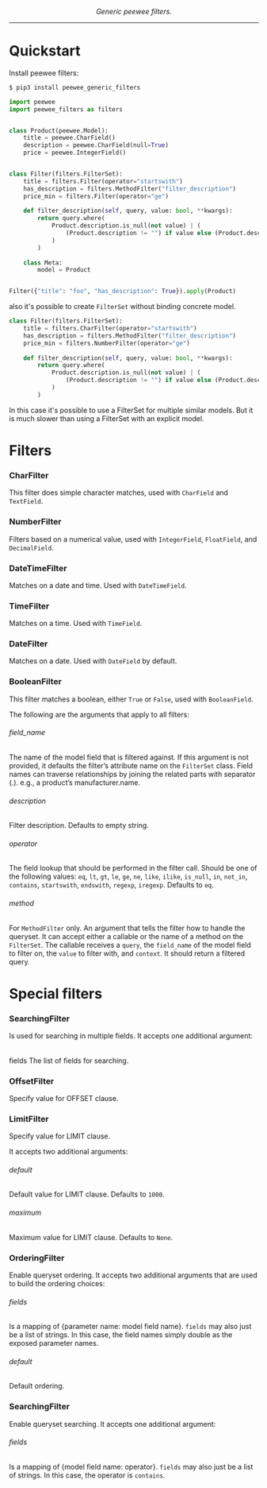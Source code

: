 <p align="center">
    <em>Generic peewee filters.</em>
</p>

---

# Quickstart

Install peewee filters:

```bash
$ pip3 install peewee_generic_filters
```


```python
import peewee
import peewee_filters as filters


class Product(peewee.Model):
    title = peewee.CharField()
    description = peewee.CharField(null=True)
    price = peewee.IntegerField()


class Filter(filters.FilterSet):
    title = filters.Filter(operator="startswith")
    has_description = filters.MethodFilter("filter_description")
    price_min = filters.Filter(operator="ge")
    
    def filter_description(self, query, value: bool, **kwargs):    
        return query.where(
            Product.description.is_null(not value) | (
                (Product.description != "") if value else (Product.description == "")
            )
        )
    
    class Meta:
        model = Product


Filter({"title": "foo", "has_description": True}).apply(Product)
```

also it's possible to create `FilterSet` without binding concrete model.  

```python
class Filter(filters.FilterSet):
    title = filters.CharFilter(operator="startswith")
    has_description = filters.MethodFilter("filter_description")
    price_min = filters.NumberFilter(operator="ge")
    
    def filter_description(self, query, value: bool, **kwargs):    
        return query.where(
            Product.description.is_null(not value) | (
                (Product.description != "") if value else (Product.description == "")
            )
        )
```

In this case it's possible to use a FilterSet for multiple similar models.
But it is much slower than using a FilterSet with an explicit model.   

# Filters

### CharFilter
This filter does simple character matches, used with `CharField` and `TextField`.

### NumberFilter
Filters based on a numerical value, used with `IntegerField`, `FloatField`, and `DecimalField`.

### DateTimeFilter
Matches on a date and time. Used with `DateTimeField`.

### TimeFilter
Matches on a time. Used with `TimeField`.

### DateFilter
Matches on a date. Used with `DateField` by default.

### BooleanFilter
This filter matches a boolean, either `True` or `False`, used with `BooleanField`.

The following are the arguments that apply to all filters:

###### field_name
The name of the model field that is filtered against. 
If this argument is not provided, it defaults the filter’s attribute name on the `FilterSet` class.
Field names can traverse relationships by joining the related parts with separator (.). e.g., a product’s manufacturer.name.

###### description 
Filter description. Defaults to empty string.

###### operator
The field lookup that should be performed in the filter call.
Should be one of the following values: `eq`, `lt`, `gt`, `le`, `ge`, `ne`, `like`, `ilike`, `is_null`, `in`, `not_in`, `contains`, `startswith`, `endswith`, `regexp`, `iregexp`. 
Defaults to `eq`.

###### method
For `MethodFilter` only.
An argument that tells the filter how to handle the queryset.
It can accept either a callable or the name of a method on the `FilterSet`. 
The callable receives a `query`, the `field_name` of the model field to filter on, the `value` to filter with, and `context`.
It should return a filtered query.

# Special filters
### SearchingFilter
Is used for searching in multiple fields. It accepts one additional argument:

######
 fields
The list of fields for searching.

### OffsetFilter
Specify value for OFFSET clause. 

### LimitFilter
Specify value for LIMIT clause.

It accepts two additional arguments:

###### default
Default value for LIMIT clause.
Defaults to `1000`.

###### maximum
Maximum value for LIMIT clause.
Defaults to `None`.

### OrderingFilter
Enable queryset ordering. It accepts two additional arguments that are used to build the ordering choices:

###### fields
Is a mapping of {parameter name: model field name}. `fields` may also just be a list of strings. In this case, the field names simply double as the exposed parameter names.

###### default
Default ordering.

### SearchingFilter
Enable queryset searching. It accepts one additional argument:

###### fields
Is a mapping of {model field name: operator}. `fields` may also just be a list of strings.
In this case, the operator is `contains`. 
